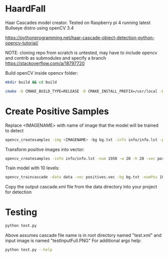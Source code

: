 # HaardFall
Haar Cascades model creator. Tested on Raspberry pi 4 running latest Bullseye distro using openCV 3.4<br/>

https://pythonprogramming.net/haar-cascade-object-detection-python-opencv-tutorial/

NOTE: cloning repo from scratch is untested, may have to include opencv and contrib as submodules and specify a branch 
https://stackoverflow.com/a/18797720

Build openCV inside opencv folder:
``` sh
mkdir build && cd build
```

``` sh
cmake -D CMAKE_BUILD_TYPE=RELEASE -D CMAKE_INSTALL_PREFIX=/usr/local -D INSTALL_PYTHON_EXAMPLES=ON -D OPENCV_EXTRA_MODULES_PATH=~/opencv_contrib/modules -D BUILD_EXAMPLES=ON ..
```

# Create Positive Samples
Replace \<IMAGENAME\> with name of image that the model will be trained to detect
``` sh
opencv_createsamples -img <IMAGENAME> -bg bg.txt -info info/info.lst -pngoutput info -maxxangle 0.5 -maxyangle 0.5 -maxzangle 0.5 -num 1950
```
Transform positive images into vector:
``` sh
opencv_createsamples -info info/info.lst -num 1950 -w 20 -h 20 -vec positives.vec
```
Train model with 10 levels:
``` sh
opencv_traincascade -data data -vec positives.vec -bg bg.txt -numPos 1800 -numNeg 900 -numStages 10 -w 20 -h 20
```
Copy the output cascade.xml file from the data directory into your project for detection <br/>

# Testing
``` sh
python test.py
```
Above assumes cascade file name is in root directory named "test.xml" and input image is named "testInputFull.PNG"
For additional args help:
``` sh
python test.py --help
```
